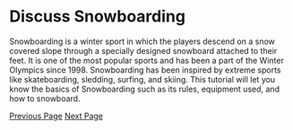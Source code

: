 # Discuss Snowboarding
Snowboarding is a winter sport in which the players descend on a snow covered slope through a specially designed snowboard attached to their feet. It is one of the most popular sports and has been a part of the Winter Olympics since 1998. Snowboarding has been inspired by extreme sports like skateboarding, sledding, surfing, and skiing. This tutorial will let you know the basics of Snowboarding such as its rules, equipment used, and how to snowboard.


[Previous Page](../snowboarding/snowboarding_useful_resources.md) [Next Page](../snowboarding/index.md) 
